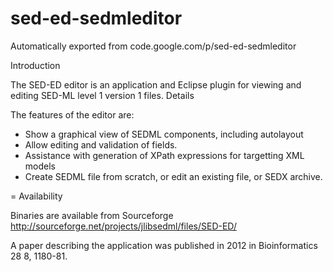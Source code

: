 # sed-ed-sedmleditor
Automatically exported from code.google.com/p/sed-ed-sedmleditor


Introduction

The SED-ED editor is an application and Eclipse plugin for viewing and editing SED-ML level 1 version 1 files.
Details

The features of the editor are:

  * Show a graphical view of SEDML components, including autolayout
  * Allow editing and validation of fields.
  * Assistance with generation of XPath expressions for targetting XML models
  * Create SEDML file from scratch, or edit an existing file, or SEDX archive.

= Availability

Binaries are available from Sourceforge http://sourceforge.net/projects/jlibsedml/files/SED-ED/

A paper describing the application was published in 2012 in Bioinformatics 28 8, 1180-81.

